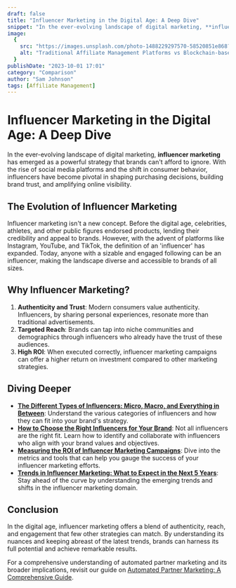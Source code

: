 ```yaml
---
draft: false
title: "Influencer Marketing in the Digital Age: A Deep Dive"
snippet: "In the ever-evolving landscape of digital marketing, **influencer marketing** has emerged as a powerful strategy that brands can't afford to ignore. With the rise of social media platforms and the shift in consumer behavior, influencers have become pivotal in shaping purchasing decisions, building brand trust, and amplifying online visibility."
image:
  {
    src: "https://images.unsplash.com/photo-1488229297570-58520851e868?ixlib=rb-4.0.3&ixid=M3wxMjA3fDB8MHxwaG90by1wYWdlfHx8fGVufDB8fHx8fA%3D%3D&fit=crop&w=430&h=240",
    alt: "Traditional Affiliate Management Platforms vs Blockchain-based solutions",
  }
publishDate: "2023-10-01 17:01"
category: "Comparison"
author: "Sam Johnson"
tags: [Affiliate Management]
---
```


# Influencer Marketing in the Digital Age: A Deep Dive

In the ever-evolving landscape of digital marketing, **influencer marketing** has emerged as a powerful strategy that brands can't afford to ignore. With the rise of social media platforms and the shift in consumer behavior, influencers have become pivotal in shaping purchasing decisions, building brand trust, and amplifying online visibility.

## The Evolution of Influencer Marketing

Influencer marketing isn't a new concept. Before the digital age, celebrities, athletes, and other public figures endorsed products, lending their credibility and appeal to brands. However, with the advent of platforms like Instagram, YouTube, and TikTok, the definition of an 'influencer' has expanded. Today, anyone with a sizable and engaged following can be an influencer, making the landscape diverse and accessible to brands of all sizes.

## Why Influencer Marketing?

1. **Authenticity and Trust**: Modern consumers value authenticity. Influencers, by sharing personal experiences, resonate more than traditional advertisements.
2. **Targeted Reach**: Brands can tap into niche communities and demographics through influencers who already have the trust of these audiences.
3. **High ROI**: When executed correctly, influencer marketing campaigns can offer a higher return on investment compared to other marketing strategies.

## Diving Deeper

- [**The Different Types of Influencers: Micro, Macro, and Everything in Between**](#): Understand the various categories of influencers and how they can fit into your brand's strategy.
- [**How to Choose the Right Influencers for Your Brand**](#): Not all influencers are the right fit. Learn how to identify and collaborate with influencers who align with your brand values and objectives.
- [**Measuring the ROI of Influencer Marketing Campaigns**](#): Dive into the metrics and tools that can help you gauge the success of your influencer marketing efforts.
- [**Trends in Influencer Marketing: What to Expect in the Next 5 Years**](#): Stay ahead of the curve by understanding the emerging trends and shifts in the influencer marketing domain.

## Conclusion

In the digital age, influencer marketing offers a blend of authenticity, reach, and engagement that few other strategies can match. By understanding its nuances and keeping abreast of the latest trends, brands can harness its full potential and achieve remarkable results.

For a comprehensive understanding of automated partner marketing and its broader implications, revisit our guide on [Automated Partner Marketing: A Comprehensive Guide](https://www.getreferee.xyz/blog/automated-partner-marketing-a-comprehensive-guide).
